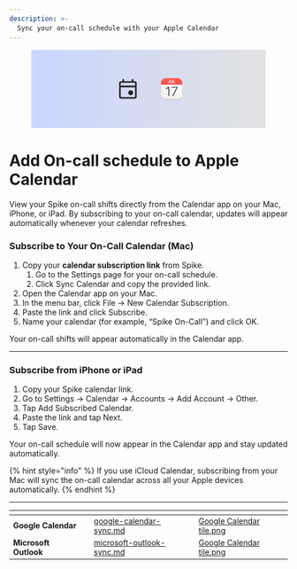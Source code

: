 ```yaml
---
description: >-
  Sync your on-call schedule with your Apple Calendar
---
```


<figure><img src="../../.gitbook/assets/oncall/calendar-sync/Apple calendar cover.png" alt="Export on-call schedule to your calendar"><figcaption></figcaption></figure>

# Add On-call schedule to Apple Calendar

View your Spike on-call shifts directly from the Calendar app on your Mac, iPhone, or iPad. By subscribing to your on-call calendar, updates will appear automatically whenever your calendar refreshes.

### Subscribe to Your On-Call Calendar (Mac)

1. Copy your **calendar subscription link** from Spike.
    1. Go to the Settings page for your on-call schedule.
    2. Click Sync Calendar and copy the provided link.
2. Open the Calendar app on your Mac.
3. In the menu bar, click File → New Calendar Subscription.
4. Paste the link and click Subscribe.
5. Name your calendar (for example, “Spike On-Call”) and click OK.

Your on-call shifts will appear automatically in the Calendar app.

---

### Subscribe from iPhone or iPad

1. Copy your Spike calendar link.
2. Go to Settings → Calendar → Accounts → Add Account → Other.
3. Tap Add Subscribed Calendar.
4. Paste the link and tap Next.
5. Tap Save.

Your on-call schedule will now appear in the Calendar app and stay updated automatically.

{% hint style="info" %}
If you use iCloud Calendar, subscribing from your Mac will sync the on-call calendar across all your Apple devices automatically.
{% endhint %}

---

<table data-card-size="large" data-view="cards">
  <thead>
    <tr>
      <th></th>
      <th></th>
      <th data-hidden data-card-target data-type="content-ref"></th>
      <th data-hidden data-card-cover data-type="files"></th>
    </tr>
  </thead>
  <tbody>
    <tr>
      <td><strong>Google Calendar</strong></td>
      <td></td>
      <td><a href="google-calendar-sync.md">google-calendar-sync.md</a></td>
      <td><a href="../../.gitbook/assets/oncall/calendar-sync/Google Calendar tile.png">Google Calendar tile.png</a></td>
    </tr>
    <tr>
      <td><strong>Microsoft Outlook</strong></td>
      <td></td>
      <td><a href="microsoft-outlook-sync.md">microsoft-outlook-sync.md</a></td>
      <td><a href="../../.gitbook/assets/oncall/calendar-sync/Outlook Calendar tile.png">Google Calendar tile.png</a></td>
    </tr>
  </tbody>
</table>